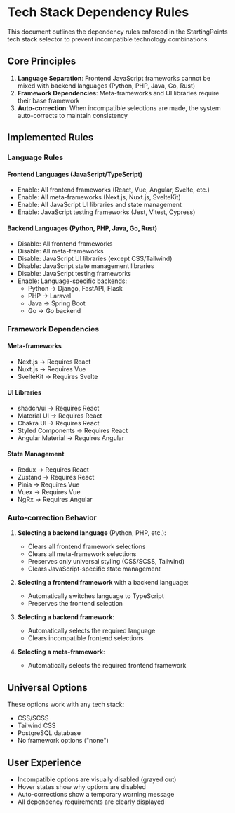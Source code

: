 # Tech Stack Dependency Rules

This document outlines the dependency rules enforced in the StartingPoints tech stack selector to prevent incompatible technology combinations.

## Core Principles

1. **Language Separation**: Frontend JavaScript frameworks cannot be mixed with backend languages (Python, PHP, Java, Go, Rust)
2. **Framework Dependencies**: Meta-frameworks and UI libraries require their base framework
3. **Auto-correction**: When incompatible selections are made, the system auto-corrects to maintain consistency

## Implemented Rules

### Language Rules

#### Frontend Languages (JavaScript/TypeScript)
- Enable: All frontend frameworks (React, Vue, Angular, Svelte, etc.)
- Enable: All meta-frameworks (Next.js, Nuxt.js, SvelteKit)
- Enable: All JavaScript UI libraries and state management
- Enable: JavaScript testing frameworks (Jest, Vitest, Cypress)

#### Backend Languages (Python, PHP, Java, Go, Rust)
- Disable: All frontend frameworks
- Disable: All meta-frameworks
- Disable: JavaScript UI libraries (except CSS/Tailwind)
- Disable: JavaScript state management libraries
- Disable: JavaScript testing frameworks
- Enable: Language-specific backends:
  - Python → Django, FastAPI, Flask
  - PHP → Laravel
  - Java → Spring Boot
  - Go → Go backend

### Framework Dependencies

#### Meta-frameworks
- Next.js → Requires React
- Nuxt.js → Requires Vue
- SvelteKit → Requires Svelte

#### UI Libraries
- shadcn/ui → Requires React
- Material UI → Requires React
- Chakra UI → Requires React
- Styled Components → Requires React
- Angular Material → Requires Angular

#### State Management
- Redux → Requires React
- Zustand → Requires React
- Pinia → Requires Vue
- Vuex → Requires Vue
- NgRx → Requires Angular

### Auto-correction Behavior

1. **Selecting a backend language** (Python, PHP, etc.):
   - Clears all frontend framework selections
   - Clears all meta-framework selections
   - Preserves only universal styling (CSS/SCSS, Tailwind)
   - Clears JavaScript-specific state management

2. **Selecting a frontend framework** with a backend language:
   - Automatically switches language to TypeScript
   - Preserves the frontend selection

3. **Selecting a backend framework**:
   - Automatically selects the required language
   - Clears incompatible frontend selections

4. **Selecting a meta-framework**:
   - Automatically selects the required frontend framework

## Universal Options

These options work with any tech stack:
- CSS/SCSS
- Tailwind CSS
- PostgreSQL database
- No framework options ("none")

## User Experience

- Incompatible options are visually disabled (grayed out)
- Hover states show why options are disabled
- Auto-corrections show a temporary warning message
- All dependency requirements are clearly displayed